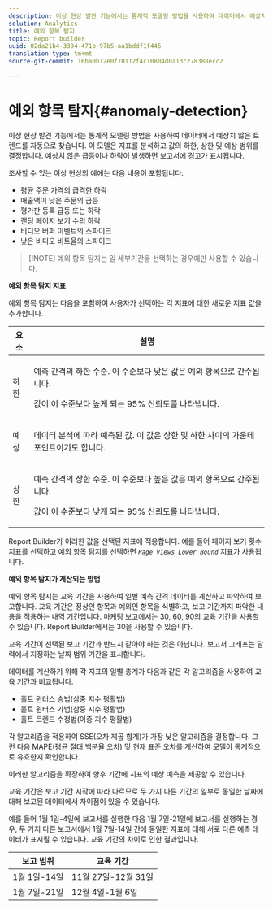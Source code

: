 ```yaml
---
description: 이상 현상 발견 기능에서는 통계적 모델링 방법을 사용하여 데이터에서 예상치 않은 트렌드를 자동으로 찾습니다. 이 모델은 지표를 분석하고 값의 하한, 상한 및 예상 범위를 결정합니다. 예상치 않은 급등이나 하락이 발생하면 보고서에 경고가 표시됩니다.
solution: Analytics
title: 예외 항목 탐지
topic: Report builder
uuid: 02da21b4-3394-471b-97b5-aa1bddf1f445
translation-type: tm+mt
source-git-commit: 16ba0b12e0f70112f4c10804d0a13c278388ecc2

---
```



# 예외 항목 탐지{#anomaly-detection}

이상 현상 발견 기능에서는 통계적 모델링 방법을 사용하여 데이터에서 예상치 않은 트렌드를 자동으로 찾습니다. 이 모델은 지표를 분석하고 값의 하한, 상한 및 예상 범위를 결정합니다. 예상치 않은 급등이나 하락이 발생하면 보고서에 경고가 표시됩니다.

조사할 수 있는 이상 현상의 예에는 다음 내용이 포함됩니다.

* 평균 주문 가격의 급격한 하락
* 매출액이 낮은 주문의 급등
* 평가판 등록 급등 또는 하락
* 랜딩 페이지 보기 수의 하락
* 비디오 버퍼 이벤트의 스파이크
* 낮은 비디오 비트율의 스파이크

> [!NOTE] 예외 항목 탐지는 일 세부기간을 선택하는 경우에만 사용할 수 있습니다.

<p class="head"> <b>예외 항목 탐지 지표</b> </p>

예외 항목 탐지는 다음을 포함하여 사용자가 선택하는 각 지표에 대한 새로운 지표 값을 추가합니다.

<table id="table_BF75FC874634498DB6632C12CBD8D533"> 
 <thead> 
  <tr> 
   <th colname="col1" class="entry"> 요소 </th> 
   <th colname="col2" class="entry"> 설명 </th> 
  </tr> 
 </thead>
 <tbody> 
  <tr> 
   <td colname="col1"> 하한 </td> 
   <td colname="col2"> <p>예측 간격의 하한 수준. 이 수준보다 낮은 값은 예외 항목으로 간주됩니다. </p> <p>값이 이 수준보다 높게 되는 95% 신뢰도를 나타냅니다. </p> </td> 
  </tr> 
  <tr> 
   <td colname="col1"> 예상 </td> 
   <td colname="col2"> <p>데이터 분석에 따라 예측된 값. 이 값은 상한 및 하한 사이의 가운데 포인트이기도 합니다. </p> </td> 
  </tr> 
  <tr> 
   <td colname="col1"> 상한 </td> 
   <td colname="col2"> <p>예측 간격의 상한 수준. 이 수준보다 높은 값은 예외 항목으로 간주됩니다. </p> <p>값이 이 수준보다 낮게 되는 95% 신뢰도를 나타냅니다. </p> </td> 
  </tr> 
 </tbody> 
</table>

Report Builder가 이러한 값을 선택된 지표에 적용합니다. 예를 들어 페이지 보기 횟수 지표를 선택하고 예외 항목 탐지를 선택하면 *`Page Views Lower Bound`* 지표가 사용됩니다.

**예외 항목 탐지가 계산되는 방법**

예외 항목 탐지는 교육 기간을 사용하여 일별 예측 간격 데이터를 계산하고 파악하여 보고합니다. 교육 기간은 정상인 항목과 예외인 항목을 식별하고, 보고 기간까지 파악한 내용을 적용하는 내역 기간입니다. 마케팅 보고에서는 30, 60, 90의 교육 기간을 사용할 수 있습니다. Report Builder에서는 30을 사용할 수 있습니다.

교육 기간이 선택된 보고 기간과 반드시 같아야 하는 것은 아닙니다. 보고서 그래프는 달력에서 지정하는 날짜 범위 기간을 표시합니다.

데이터를 계산하기 위해 각 지표의 일별 총계가 다음과 같은 각 알고리즘을 사용하여 교육 기간과 비교됩니다.

* 홀트 윈터스 승법(삼중 지수 평활법)
* 홀트 윈터스 가법(삼중 지수 평활법)
* 홀트 트렌드 수정법(이중 지수 평활법)

각 알고리즘을 적용하여 SSE(오차 제곱 합계)가 가장 낮은 알고리즘을 결정합니다. 그런 다음 MAPE(평균 절대 백분율 오차) 및 현재 표준 오차를 계산하여 모델이 통계적으로 유효한지 확인합니다.

이러한 알고리즘을 확장하여 향후 기간에 지표의 예상 예측을 제공할 수 있습니다.

교육 기간은 보고 기간 시작에 따라 다르므로 두 가지 다른 기간의 일부로 동일한 날짜에 대해 보고된 데이터에서 차이점이 있을 수 있습니다.

예를 들어 1월 1일-4일에 보고서를 실행한 다음 1월 7일-21일에 보고서를 실행하는 경우, 두 가지 다른 보고서에서 1월 7일-14일 간에 동일한 지표에 대해 서로 다른 예측 데이터가 표시될 수 있습니다. 교육 기간의 차이로 인한 결과입니다.

| 보고 범위 | 교육 기간 |
|--- |--- |
| 1월 1일-14일  | 11월 27일-12월 31일 |
| 1월 7일-21일  | 12월 4일-1월 6일 |
